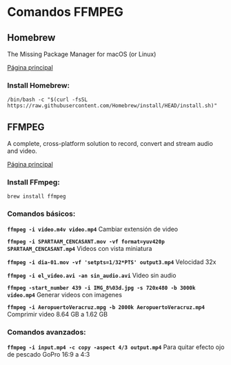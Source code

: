 # Comandos FFMPEG

## Homebrew

The Missing Package Manager for macOS (or Linux)

[Página principal](https://brew.sh/)

### Install Homebrew:

```
/bin/bash -c "$(curl -fsSL https://raw.githubusercontent.com/Homebrew/install/HEAD/install.sh)"
```

## FFMPEG

A complete, cross-platform solution to record, convert and stream audio and video.

[Página principal](https://ffmpeg.org/)

### Install FFmpeg:

```
brew install ffmpeg
```

### Comandos básicos:

**`ffmpeg -i video.m4v video.mp4`** Cambiar extensión de video

**`ffmpeg -i SPARTAAM_CENCASANT.mov -vf format=yuv420p SPARTAAM_CENCASANT.mp4`** Videos con vista miniatura

**`ffmpeg -i dia-01.mov -vf 'setpts=1/32*PTS' output3.mp4`** Velocidad 32x
**`ffmpeg -i el_video.avi -an sin_audio.avi`** Video sin audio

**`ffmpeg -start_number 439 -i IMG_8%03d.jpg -s 720x480 -b 3000k video.mp4`** Generar videos con imagenes

**`ffmpeg -i AeropuertoVeracruz.mpg -b 2000k AeropuertoVeracruz.mp4`** Comprimir video 8.64 GB a 1.62 GB

### Comandos avanzados:

**`ffmpeg -i input.mp4 -c copy -aspect 4/3 output.mp4`** Para quitar efecto ojo de pescado GoPro 16:9 a 4:3